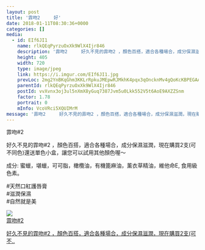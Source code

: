 ```yaml
---
layout: post
title: '霏吻2     好' 
date: 2018-01-11T08:30:36+0000 
categories: [] 
media:
  - id: EIf6JI1
    name: rlkQEqPyrzuOxXk9WlX4Ijr846
    description: '霏吻2     好久不見的霏吻2 ，顏色百搭，適合各種場合，成分保濕滋潤，現在購買2支可不同色還..'   
    height: 405
    width: 720
    type: image/jpeg
    link: https://i.imgur.com/EIf6JI1.jpg
    prevLoc: 2mg2YnBKqGhm3KKLrRpkuJMEpwRJMkhK4pqx3qOncknMv4gQoKcKBPEGAAVDFpjwgqRzxRtvOQ0QLkyKHk3O3kx1GXSZE0o3lp17H2nAAGGPglcj1MGXEz1niwr7Y2901NUPmEok6Nk1uwpJDKXPMRHVRM5Z5pJBS54wp5nBLjUKkkpBPy9Vi3jZ5nnkoKCWO3YyKQ8wSPqqZB4zqPIjk00Lq4mwIxZARlRmojs9O6L3kVR8h1NL99ZPNGFzmq3586yBtnJ
    parentId: rlkQEqPyrzuOxXk9WlX4Ijr846
    postId: vvXvnx3oj3ul5nXmX8yGuq7387Jvm5u0Lkk552V5t6AoE9AXZZSnm
    factor: 1.78
    portrait: 0
    mInfo: VcoVRci5XQUIMrM
message: '霏吻2     好久不見的霏吻2 ，顏色百搭，適合各種場合，成分保濕滋潤，現在購買2支可不同色還送單色小盒，讓您可以試用其他顏色喔～  ..'  
---
```


霏吻#2   
  
好久不見的霏吻#2 ，顏色百搭，適合各種場合，成分保濕滋潤，現在購買2支(可不同色)還送單色小盒，讓您可以試用其他顏色喔～  
  
成分: 蜜蠟，堪蠟，可可脂，橄欖油，有機篦麻油，薰衣草精油，維他命E, 食用級色素。  
  
#天然口紅護唇膏  
#滋潤保濕  
#自然就是美


[//]: #media:  
<a href="https://i.imgur.com/EIf6JI1.jpg"><img class="postImage" src="https://i.imgur.com/EIf6JI1h.jpg" />  
霏吻#2 

好久不見的霏吻#2 ，顏色百搭，適合各種場合，成分保濕滋潤，現在購買2支(可不..  
 </a>   
